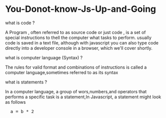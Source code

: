 # You-Donot-know-Js-Up-and-Going
<p> what is code ? </p>
<p>A Program , often referred to as source code or just code , is a set of special instructions to thell the computer what tasks to perform. usually code is saved in a text file, although with javascript you can also type code directly into a developer console in a browser, which we'll cover shortly.</p>
<p> what is computer language (Syntax) ?</p>
<p>The rules for valid format and combinations of instructions is called a computer language,sometimes referred to as its syntax</p>
<p>what is statements ?</p>
<p>In a computer language, a group of wors,numbers,and operators that performs a specific task is a statement,In Javascript, a statement might look as follows</p>
<pre>
  a = b * 2
</pre>

